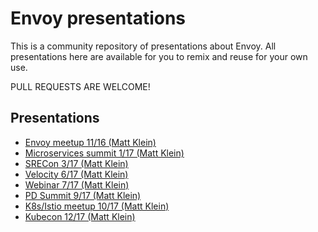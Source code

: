 # Envoy presentations

This is a community repository of presentations about Envoy. All presentations here are available for you to remix 
and reuse for your own use. 

PULL REQUESTS ARE WELCOME!

## Presentations

* [Envoy meetup 11/16 (Matt Klein)](https://docs.google.com/presentation/d/1a1DPN6treoIWp8lGi3StoRQlh5Ux5EEoiz5TFGt2HCA/edit#slide=id.p)
* [Microservices summit 1/17 (Matt Klein)](https://docs.google.com/presentation/d/1g-FLQn1HOb42rXBCOhaAwpCOrEv3lYLlGBM99q0PtkA/edit#slide=id.p)
* [SRECon 3/17 (Matt Klein)](https://docs.google.com/presentation/d/10uF-VhSV9-HZsHLoUJ1yaA92vdjyQ0QDmXMj3BRKslM/edit#slide=id.p)
* [Velocity 6/17 (Matt Klein)](https://docs.google.com/presentation/d/1N6x47ejsStjDIc-OzKkxdh5i9Rrcs5BjPAZfd-qykAc/edit#slide=id.p)
* [Webinar 7/17 (Matt Klein)](https://docs.google.com/presentation/d/1bwjLD8ndj_2LVBNSaoyCUt_mTfOOkI0BThZIMuDRByw/edit#slide=id.g24a8c903f6_0_1)
* [PD Summit 9/17 (Matt Klein)](https://docs.google.com/presentation/d/1sU_SA31ok_RXPrk2f-mrluSR0Ra3sWYWOhm6spkVYwY/edit#slide=id.p4)
* [K8s/Istio meetup 10/17 (Matt Klein)](https://docs.google.com/presentation/d/1CAi9BlJhD64pLiqg5hjEreBEt0w_BKu3ObBkK9gRrrs/edit#slide=id.g280776e1eb_0_0)
* [Kubecon 12/17 (Matt Klein)](https://docs.google.com/presentation/d/100FcX6R8ZTj68HhNx9svc6c_1wzpkb55Ym9Jj-V70CU/edit#slide=id.g2af94f8306_0_0)
